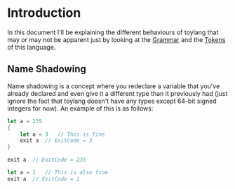 # Introduction

In this document I'll be explaining the different behaviours of toylang that may or may not be apparent just by looking at the [Grammar](./Grammar.md) and the [Tokens](./Tokens.md) of this language.

## Name Shadowing

Name shadowing is a concept where you redeclare a variable that you've already declared and even give it a different type than it previously had (just ignore the fact that toylang doesn't have any types except 64-bit signed integers for now). An example of this is as follows:

```rust
let a = 235
{
    let a = 3   // This is fine
    exit a  // ExitCode = 3
}

exit a  // ExitCode = 235

let a = 1   // This is also fine
exit a  // ExitCode = 1
```
